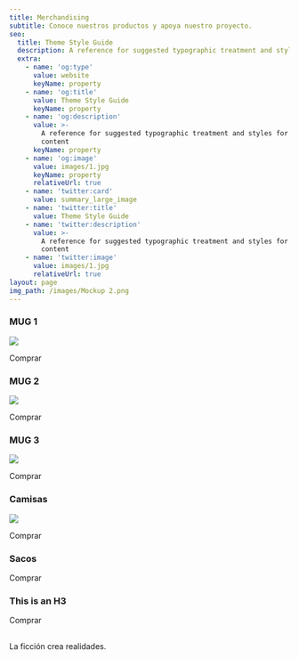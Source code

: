 ```yaml
---
title: Merchandising
subtitle: Conoce nuestros productos y apoya nuestro proyecto.
seo:
  title: Theme Style Guide
  description: A reference for suggested typographic treatment and styles for your content
  extra:
    - name: 'og:type'
      value: website
      keyName: property
    - name: 'og:title'
      value: Theme Style Guide
      keyName: property
    - name: 'og:description'
      value: >-
        A reference for suggested typographic treatment and styles for your
        content
      keyName: property
    - name: 'og:image'
      value: images/1.jpg
      keyName: property
      relativeUrl: true
    - name: 'twitter:card'
      value: summary_large_image
    - name: 'twitter:title'
      value: Theme Style Guide
    - name: 'twitter:description'
      value: >-
        A reference for suggested typographic treatment and styles for your
        content
    - name: 'twitter:image'
      value: images/1.jpg
      relativeUrl: true
layout: page
img_path: /images/Mockup 2.png
---
```

### MUG 1

![](/images/Mockup%204.png)

Comprar

### MUG 2

![](/images/Mockup%205.png)

Comprar

### MUG 3

![](/images/Mockup%202.png)

Comprar

### Camisas

![](/images/Mockup%203.png)

Comprar

### Sacos



Comprar

### This is an H3

Comprar

## &#xA;&#xA;&#xA;&#xA;

La ficción crea realidades.
